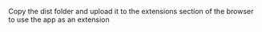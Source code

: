 Copy the dist folder and upload it to the extensions section of the browser to use the app as an extension
